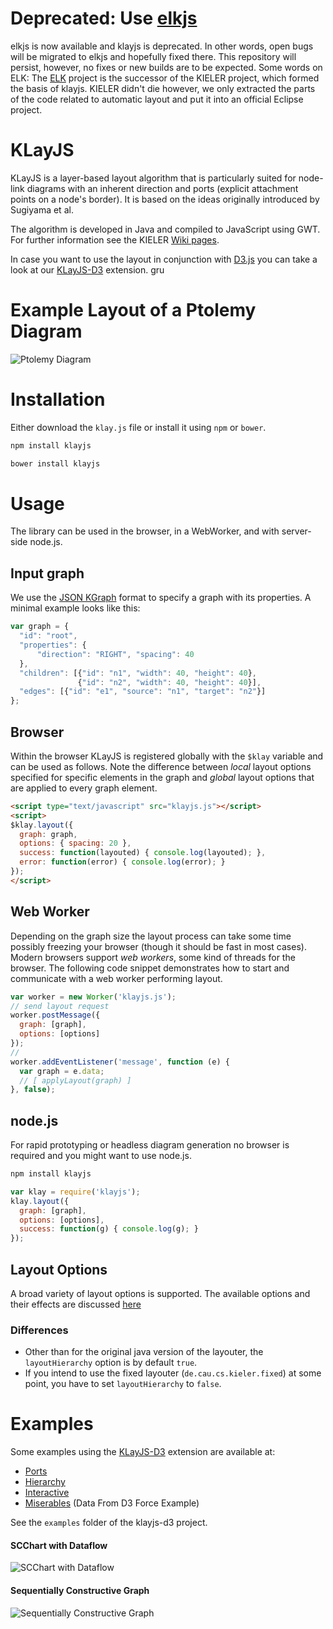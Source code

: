 **Deprecated: Use [elkjs](https://github.com/OpenKieler/elkjs)**
===

elkjs is now available and klayjs is deprecated. In other words, open bugs will be migrated to elkjs and hopefully fixed there. This repository will persist, however, no fixes or new builds are to be expected. 
Some words on ELK: The [ELK](https://github.com/eclipse/elk) project
is the successor of the KIELER project, which formed the basis of klayjs. KIELER didn't die however, 
we only extracted the parts of the code related to automatic layout
and put it into an official Eclipse project.

KLayJS
===

KLayJS is a layer-based layout algorithm that is particularly suited for
node-link diagrams with an inherent direction and ports 
(explicit attachment points on a node's border). It is based on the 
ideas originally introduced by Sugiyama et al. 

The algorithm is developed in Java and compiled to JavaScript using GWT. 
For further information see the KIELER [Wiki pages][wiki-klay]. 

In case you want to use the layout in conjunction with [D3.js][d3js] 
you can take a look at our [KLayJS-D3][klayjs-d3] extension.
gru

Example Layout of a Ptolemy Diagram
===
![Ptolemy Diagram](http://rtsys.informatik.uni-kiel.de/~uru/ptolemy.png)

Installation
===
Either download the `klay.js` file or install it using `npm` or `bower`.
```bash
npm install klayjs
```
```bash
bower install klayjs
```

Usage
===
The library can be used in the browser, in a WebWorker, and with server-side node.js. 

Input graph
---
We use the [JSON KGraph][jsonkgraph] format to specify a graph with its properties. 
A minimal example looks like this:
```js
var graph = {
  "id": "root",
  "properties": {
      "direction": "RIGHT", "spacing": 40
  },
  "children": [{"id": "n1", "width": 40, "height": 40}, 
               {"id": "n2", "width": 40, "height": 40}],
  "edges": [{"id": "e1", "source": "n1", "target": "n2"}]
};
```

Browser
---
Within the browser KLayJS is registered globally with the `$klay` variable 
and can be used as follows. Note the difference between _local_ layout options
specified for specific elements in the graph and _global_ layout options 
that are applied to every graph element.
```html
<script type="text/javascript" src="klayjs.js"></script>
<script>
$klay.layout({
  graph: graph,
  options: { spacing: 20 },
  success: function(layouted) { console.log(layouted); },
  error: function(error) { console.log(error); }
});
</script>
```

Web Worker
---
Depending on the graph size the layout process can take 
some time possibly freezing your browser (though it should be fast 
in most cases). Modern browsers support _web workers_, some kind of
threads for the browser. The following code snippet demonstrates
how to start and communicate with a web worker performing layout.

```js
var worker = new Worker('klayjs.js');
// send layout request
worker.postMessage({
  graph: [graph],
  options: [options]
});
// 
worker.addEventListener('message', function (e) {
  var graph = e.data;
  // [ applyLayout(graph) ]
}, false);
```

node.js
---
For rapid prototyping or headless diagram generation
no browser is required and you might want to use node.js. 

```bash
npm install klayjs
```

```js
var klay = require('klayjs');
klay.layout({
  graph: [graph],
  options: [options],
  success: function(g) { console.log(g); }
});
```

Layout Options
---
A broad variety of layout options is supported. The available options 
and their effects are discussed [here][wiki-layopts]

### Differences
- Other than for the original java version of the layouter, 
  the `layoutHierarchy` option is by default `true`.
- If you intend to use the fixed layouter (`de.cau.cs.kieler.fixed`) at some point, you
  have to set `layoutHierarchy` to `false`.

Examples 
===

Some examples using the [KLayJS-D3][klayjs-d3] extension are available at:
- [Ports](http://openkieler.github.io/klayjs-d3/examples/ports/)
- [Hierarchy](http://openkieler.github.io/klayjs-d3/examples/hierarchy/)
- [Interactive](http://openkieler.github.io/klayjs-d3/examples/interactive/)
- [Miserables](http://openkieler.github.io/klayjs-d3/examples/miserables/) (Data From D3 Force Example)

See the `examples` folder of the klayjs-d3 project.

#### SCChart with Dataflow
![SCChart with Dataflow](http://rtsys.informatik.uni-kiel.de/~uru/scchartsdataflow.png)

#### Sequentially Constructive Graph
![Sequentially Constructive Graph](http://rtsys.informatik.uni-kiel.de/~uru/scg.png)

[wiki-klay]: http://rtsys.informatik.uni-kiel.de/confluence/display/KIELER/KLay+Layered
[wiki-layopts]: http://rtsys.informatik.uni-kiel.de/confluence/display/KIELER/KLay+Layered+Layout+Options
[jsonkgraph]: http://rtsys.informatik.uni-kiel.de/confluence/display/KIELER/JSON+Graph+Format
[klayjs-d3]: https://github.com/OpenKieler/klayjs-d3
[d3js]: http://d3js.org/
